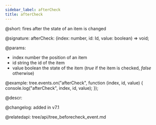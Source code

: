 ```yaml
---
sidebar_label: afterCheck
title: afterCheck
---
```


@short: fires after the state of an item is changed

@signature: afterCheck: (index: number, id: Id, value: boolean) => void;

@params:
- index		number		the position of an item
- id		string		the id of the item
- value     boolean     the state of the item (<i>true</i> if the item is checked, <i>false</i> otherwise)


@example:
tree.events.on("afterCheck", function (index, id, value) {
    console.log("afterCheck", index, id, value);
});



@descr:

@changelog: added in v7.1

@relatedapi: tree/api/tree_beforecheck_event.md